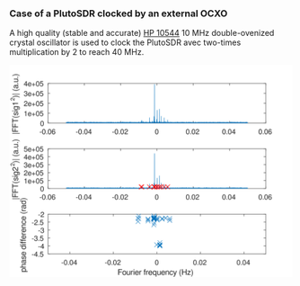 ### Case of a PlutoSDR clocked by an external OCXO

A high quality (stable and accurate) [HP 10544](http://www.leapsecond.com/museum/10544/1972-Oct-hp-10544A.pdf)
10 MHz double-ovenized crystal oscillator is used to clock the PlutoSDR avec two-times multiplication by
2 to reach 40 MHz.

<img src="crpa.svg">
